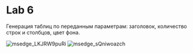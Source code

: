 # Lab 6
Генерация таблиц по переданным параметрам: заголовок, количество строк и столбцов, цвет фона.

![msedge_LKJRW9puRi](https://github.com/hikkiray/lab6/assets/47947263/43390150-b0fd-415e-b2ee-e3694ce449e5)
![msedge_sQniwoazch](https://github.com/hikkiray/lab6/assets/47947263/68407a06-e1c6-425b-814b-a215bd9047e0)
